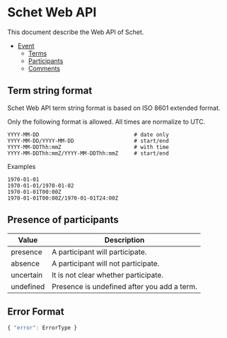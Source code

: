 # Schet Web API

This document describe the Web API of Schet.

- [Event](./Event.md)
  - [Terms](./Terms.md)
  - [Participants](./Participants.md)
  - [Comments](./Comments.md)

## Term string format

Schet Web API term string format is based on ISO 8601 extended format.

Only the following format is allowed. All times are normalize to UTC.

```
YYYY-MM-DD                              # date only
YYYY-MM-DD/YYYY-MM-DD                   # start/end
YYYY-MM-DDThh:mmZ                       # with time
YYYY-MM-DDThh:mmZ/YYYY-MM-DDThh:mmZ     # start/end
```

Examples

```
1970-01-01
1970-01-01/1970-01-02
1970-01-01T00:00Z
1970-01-01T00:00Z/1970-01-01T24:00Z
```

## Presence of participants

| Value     | Description                                 |
|-----------|---------------------------------------------|
| presence  | A participant will participate.             |
| absence   | A participant will not participate.         |
| uncertain | It is not clear whether participate.        |
| undefined | Presence is undefined after you add a term. |

## Error Format

```js
{ "error": ErrorType }
```
